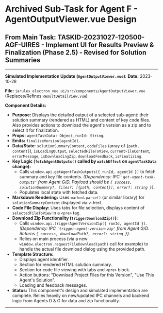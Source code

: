 # Archived Sub-Task for Agent F - AgentOutputViewer.vue Design
## From Main Task: TASKID-20231027-120500-AGF-UIRES - Implement UI for Results Preview & Finalization (Phase 2.5) - Revised for Solution Summaries

---
**Simulated Implementation Update (`AgentOutputViewer.vue`):**
**Date:** 2023-10-28

**File:** `jarules_electron_vue_ui/src/components/AgentOutputViewer.vue` (Replaces/Refines `ResultDetailView.vue`)

**Component Details:**
*   **Purpose:** Displays the detailed output of a selected sub-agent: their solution summary (rendered as HTML) and content of key code files. Also provides actions to download the agent's version as a zip and to select it for finalization.
*   **Props:** `agentTaskData: Object`, `runId: String`.
*   **Emits:** `finalizeVersion(agentId)`.
*   **Data/State:** `solutionSummaryContent`, `codeFiles` (array of `{path, content}`), `isLoadingOutput`, `selectedFileToView`, `currentFileContent`, `errorMessage`, `isDownloadingZip`, `downloadFeedback`, `isFinalizing`.
*   **Key Logic (`fetchAgentOutputs()` called by `watchEffect` on `agentTaskData` change):**
    *   Calls `window.api.getAgentTaskOutputs({ runId, agentId })` to fetch summary and key file contents.
        *(Dependency: IPC `'get-agent-task-outputs'` from Agent G/D. Payload should be `{ success, solutionSummary?, files?: [{path, content}], error?: string }`)*.
    *   Populates local state with fetched data.
*   **Markdown Rendering:** Uses `marked.parse()` (or similar library) for `solutionSummaryContent` displayed via `v-html`.
*   **Code File Display:** Uses tabs for file selection, displays content of `selectedFileToView` in a `<pre>` tag.
*   **Download Zip Functionality (`triggerDownloadZip()`):**
    *   Calls `window.api.triggerAgentVersionZip({ runId, agentId })`.
        *(Dependency: IPC `'trigger-agent-version-zip'` from Agent G/D. Returns `{ success, downloadPath?, error?: string }`)*.
    *   Relies on main process (via a new `window.electron.requestFileDownload(path)` call for example) to handle the actual file download dialog using the provided path.
*   **Template Structure:**
    *   Displays agent identifier.
    *   Section for rendered HTML solution summary.
    *   Section for code file viewing with tabs and `<pre>` block.
    *   Action buttons: "Download Project Files for this Version", "Use This Agent's Solution".
    *   Loading and feedback messages.
*   **Status:** This component's design and simulated implementation are complete. Relies heavily on new/updated IPC channels and backend logic from Agents D & G for data and zip functionality.
---
